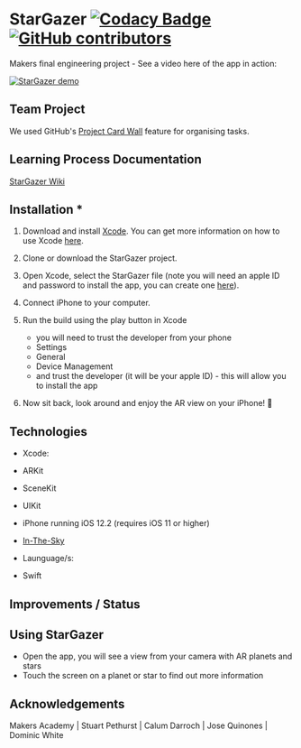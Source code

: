# StarGazer [![Codacy Badge](https://api.codacy.com/project/badge/Grade/c6e85c7d6c8b416fa266512dba8b4e6e)](https://www.codacy.com/app/StarGeezers/stargazer?utm_source=github.com&amp;utm_medium=referral&amp;utm_content=CalumDarroch/stargazer&amp;utm_campaign=Badge_Grade) [![GitHub contributors](https://img.shields.io/github/contributors/jo-quin/stargazer.svg)](https://github.com/jo-quin/stargazer/graphs/contributors)

Makers final engineering project - See a video here of the app in action:

[![StarGazer demo](https://img.youtube.com/vi/2mJJrip4emc/0.jpg)](https://www.youtube.com/watch?v=2mJJrip4emc)

## Team Project
We used GitHub's [Project Card Wall](https://github.com/jo-quin/stargazer/projects/1) feature for organising tasks.

## Learning Process Documentation
[StarGazer Wiki](https://github.com/jo-quin/stargazer.wiki.git)

## Installation *
1.  Download and install [Xcode](https://developer.apple.com/support/xcode/). You can get more information on how to use Xcode [here](https://developer.apple.com/xcode/).

2.  Clone or download the StarGazer project.

3.  Open Xcode, select the StarGazer file (note you will need an apple ID and password to install the app, you can create one [here](https://support.apple.com/en-gb/HT204316)).

4.  Connect iPhone to your computer.
5.  Run the build using the play button in Xcode
     *  you will need to trust the developer from your phone
      *  Settings
      *  General
      *  Device Management
      *  and trust the developer (it will be your apple ID) - this will allow you to install the app

6.  Now sit back, look around and enjoy the AR view on your iPhone! :iphone:

## Technologies
  *  Xcode:
   * ARKit
   * SceneKit
   * UIKit

  *  iPhone running iOS 12.2 (requires iOS 11 or higher)

  *  [In-The-Sky](https://in-the-sky.org/location.php)

  *  Launguage/s:
   * Swift

## Improvements / Status

## Using StarGazer

  *  Open the app, you will see a view from your camera with AR planets and stars
  *  Touch the screen on a planet or star to find out more information

## Acknowledgements
Makers Academy | Stuart Pethurst | Calum Darroch | Jose Quinones | Dominic White
